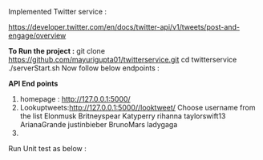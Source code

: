 Implemented Twitter service :

https://developer.twitter.com/en/docs/twitter-api/v1/tweets/post-and-engage/overview

**To Run the project  :**
git clone https://github.com/mayurigupta01/twitterservice.git
cd twitterservice
./serverStart.sh
Now follow below endpoints :

**API End points**
1. homepage : http://127.0.0.1:5000/ 
2. Lookuptweets:http://127.0.0.1:5000//looktweet/<username> 
Choose username from the  list
   Elonmusk
   Britneyspear
   Katyperry
   rihanna
   taylorswift13
   ArianaGrande
   justinbieber
   BrunoMars
   ladygaga
3. 


Run Unit test as below :
  
